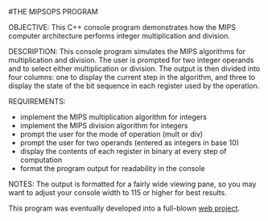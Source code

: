 #THE MIPSOPS PROGRAM

OBJECTIVE: 
This C++ console program demonstrates how the MIPS computer architecture performs integer multiplication and division.

DESCRIPTION: 
This console program simulates the MIPS algorithms for multiplication and division. The user is prompted for two integer operands and to select either multiplication or division. The output is then divided into four columns: one to display the current step in the algorithm, and three to display the state of the bit sequence in each register used by the operation.

REQUIREMENTS: 
- implement the MIPS multiplication algorithm for integers
- implement the MIPS division algorithm for integers
- prompt the user for the mode of operation (mult or div)
- prompt the user for two operands (entered as integers in base 10)
- display the contents of each register in binary at every step of computation
- format the program output for readability in the console

NOTES:
The output is formatted for a fairly wide viewing pane, so you may want to adjust your console width to 115 or higher for best results.

This program was eventually developed into a full-blown [web project](https://github.com/stcybrdgs/www.mipsops.com).
